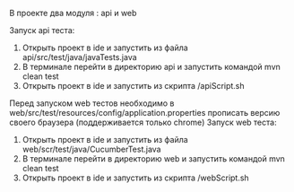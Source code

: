 В проекте два модуля : api и web

Запуск api теста:
1) Открыть проект в ide и запустить из файла api/src/test/java/javaTests.java
2) В терминале перейти в директорию api и запустить командой mvn clean test
3) Открыть проект в ide и запустить из скрипта /apiScript.sh

Перед запуском web тестов необходимо в web/src/test/resources/config/application.properties прописать версию своего браузера (поддерживается только chrome)
Запуск web теста:
1) Открыть проект в ide и запустить из файла web/scr/test/java/CucumberTest.java
2) В терминале перейти в директорию web и запустить командой mvn clean test
3) Открыть проект в ide и запустить из скрипта /webScript.sh
